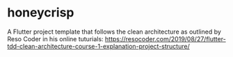 # honeycrisp

A Flutter project template that follows the clean architecture as outlined by Reso Coder in his online tuturials: https://resocoder.com/2019/08/27/flutter-tdd-clean-architecture-course-1-explanation-project-structure/
